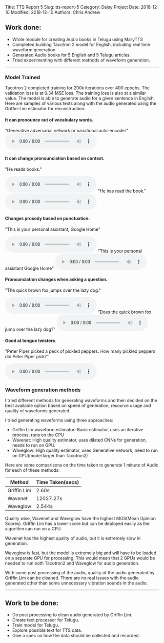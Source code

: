 Title: TTS Report 5
Slug: tts-report-5
Category: Daisy Project
Date: 2018-12-10
Modified: 2018-12-10
Authors: Chris Andrew

## Work done:
- Wrote module for creating Audio books in Telugu using MaryTTS
- Completed building Tacotron 2 model for English, including real time waveform generation.
- Generated Audio books for 5 English and 5 Telugu articles.
- Tried experimenting with different methods of waveform generation.
----

### Model Trained
Tacotron 2 completed training for 200k iterations over 400 epochs. The validation loss is at 0.34 MSE loss. The training loss is also at a similar value. The model is able to generate audio for a given sentence in English. Here are samples of various texts along with the audio generated using the Griffin-Lim estimator for reconstruction.

#### It can pronounce out of vocabulary words.
"Generative adversarial network or variational auto-encoder"
<audio controls>
  <source src="{filename}/data/test_1.wav" type="audio/mpeg">
</audio>

#### It can change pronounciation based on context.
"He reads books."

<audio controls>
  <source src="{filename}/data/test_2.wav" type="audio/mpeg">
</audio>
"He has read the book."

<audio controls>
  <source src="{filename}/data/test_3.wav" type="audio/mpeg">
</audio>

#### Changes prosody based on punctuation.
"This is your personal assistant, Google Home"

<audio controls>
  <source src="{filename}/data/test_4.wav" type="audio/mpeg">
</audio>
"This is your personal assistant Google Home"

<audio controls>
  <source src="{filename}/data/test_5.wav" type="audio/mpeg">
</audio>

#### Pronounciation changes when asking a question.
"The quick brown fox jumps over the lazy dog."

<audio controls>
  <source src="{filename}/data/test_6.wav" type="audio/mpeg">
</audio>
"Does the quick brown fox jump over the lazy dog?"

<audio controls>
  <source src="{filename}/data/test_7.wav" type="audio/mpeg">
</audio>

#### Good at tongue twisters.
"Peter Piper picked a peck of pickled peppers. How many pickled peppers did Peter Piper pick?"

<audio controls>
  <source src="{filename}/data/test_8.wav" type="audio/mpeg">
</audio>

### Waveform generation methods
I tried different methods for generating waveforms and then decided on the best available option based on speed of generation, resource usage and quality of waveforms generated.

I tried generating waveforms using three approaches:
- Griffin Lim waveform estimator: Basic estimator, uses an iterative process, runs on the CPU
- Wavenet: High quality estimator, uses dilated CNNs for generation, needs to run on GPU.
- Waveglow: High quality estimator, uses Generative network, need to run on GPU(model larger than Tacotron2)

Here are some comparisons on the time taken to generate 1 minute of Audio for each of these methods:

| Method      | Time Taken(secs) |
|-------------|------------------|
| Griffin Lim | 2.60s            |
| Wavenet     | 12027.27s        |
| Waveglow    | 2.544s           |

Quality wise, Wavenet and Waveglow have the highest MOS(Mean Opinion Scores). Griffin Lim has a lower score but can be deployed easily as the algorithm can run on a CPU.

Wavenet has the highest quality of audio, but it is extremely slow in generation.

Waveglow is fast, but the model is extremely big and will have to be loaded on a separate GPU for processing. This would mean that 2 GPUs would be needed to run both Tacotron2 and Waveglow for audio generation.

With some post processing of the audio, quality of the audio generated by Griffin Lim can be cleaned. There are no real issues with the audio generated other than some unnecessary vibration sounds in the audio.

-----
## Work to be done:
- Do post processing to clean audio generated by Griffin Lim.
- Create text processor for Telugu.
- Train model for Telugu.
- Explore possible text for TTS data.
- Give a spec on how the data should be collected and recorded.
